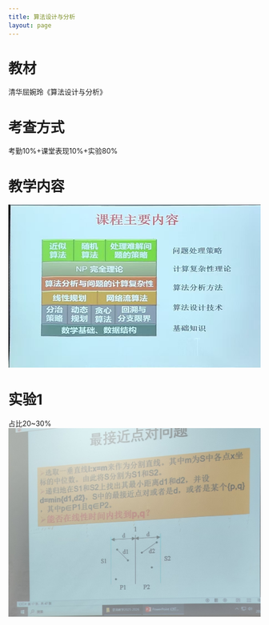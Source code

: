 ```yaml
---
title: 算法设计与分析
layout: page
---
```


# 教材

清华屈婉玲《算法设计与分析》

# 考查方式
考勤10%+课堂表现10%+实验80%

# 教学内容
![](/assets/img/courses/算法/教学内容.jpg)

# 实验1
占比20~30%
![](/assets/img/courses/算法/实验1.jpg)